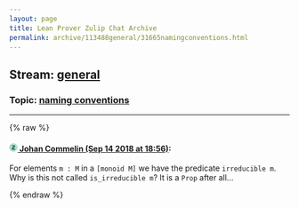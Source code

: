 ```yaml
---
layout: page
title: Lean Prover Zulip Chat Archive 
permalink: archive/113488general/31665namingconventions.html
---
```


## Stream: [general](index.html)
### Topic: [naming conventions](31665namingconventions.html)

---


{% raw %}
#### [![Click to go to Zulip](../../assets/img/zulip2.png) Johan Commelin (Sep 14 2018 at 18:56)](https://leanprover.zulipchat.com/#narrow/stream/113488-general/topic/naming%20conventions/near/133965549):
For elements `m : M` in a `[monoid M]` we have the predicate `irreducible m`. Why is this not called `is_irreducible m`? It is a `Prop` after all...


{% endraw %}

